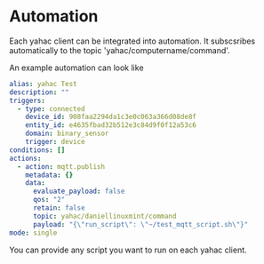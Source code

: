 # Automation

Each yahac client can be integrated into automation. It subscsribes automatically to the topic 'yahac/computername/command'.

An example automation can look like

```YAML
alias: yahac Test
description: ""
triggers:
  - type: connected
    device_id: 908faa2294da1c3e0c063a366d08de8f
    entity_id: e4635fbad32b512e3c84d9f0f12a53c6
    domain: binary_sensor
    trigger: device
conditions: []
actions:
  - action: mqtt.publish
    metadata: {}
    data:
      evaluate_payload: false
      qos: "2"
      retain: false
      topic: yahac/daniellinuxmint/command
      payload: "{\"run_script\": \"~/test_mqtt_script.sh\"}"
mode: single
```

You can provide any script you want to run on each yahac client.